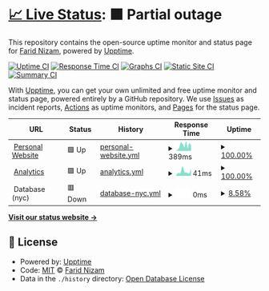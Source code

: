 # [📈 Live Status](https://yuimatcha.github.io/uptime): <!--live status--> **🟧 Partial outage**

This repository contains the open-source uptime monitor and status page for [Farid Nizam](www.onolune.me), powered by [Upptime](https://github.com/upptime/upptime).

[![Uptime CI](https://github.com/yuimatcha/uptime/workflows/Uptime%20CI/badge.svg)](https://github.com/yuimatcha/uptime/actions?query=workflow%3A%22Uptime+CI%22)
[![Response Time CI](https://github.com/yuimatcha/uptime/workflows/Response%20Time%20CI/badge.svg)](https://github.com/yuimatcha/uptime/actions?query=workflow%3A%22Response+Time+CI%22)
[![Graphs CI](https://github.com/yuimatcha/uptime/workflows/Graphs%20CI/badge.svg)](https://github.com/yuimatcha/uptime/actions?query=workflow%3A%22Graphs+CI%22)
[![Static Site CI](https://github.com/yuimatcha/uptime/workflows/Static%20Site%20CI/badge.svg)](https://github.com/yuimatcha/uptime/actions?query=workflow%3A%22Static+Site+CI%22)
[![Summary CI](https://github.com/yuimatcha/uptime/workflows/Summary%20CI/badge.svg)](https://github.com/yuimatcha/uptime/actions?query=workflow%3A%22Summary+CI%22)

With [Upptime](https://upptime.js.org), you can get your own unlimited and free uptime monitor and status page, powered entirely by a GitHub repository. We use [Issues](https://github.com/yuimatcha/uptime/issues) as incident reports, [Actions](https://github.com/yuimatcha/uptime/actions) as uptime monitors, and [Pages](https://yuimatcha.github.io/uptime) for the status page.

<!--start: status pages-->
<!-- This summary is generated by Upptime (https://github.com/upptime/upptime) -->
<!-- Do not edit this manually, your changes will be overwritten -->
<!-- prettier-ignore -->
| URL | Status | History | Response Time | Uptime |
| --- | ------ | ------- | ------------- | ------ |
| <img alt="" src="https://favicons.githubusercontent.com/www.onolune.me" height="13"> [Personal Website](https://www.onolune.me) | 🟩 Up | [personal-website.yml](https://github.com/yuimatcha/uptime/commits/HEAD/history/personal-website.yml) | <details><summary><img alt="Response time graph" src="./graphs/personal-website/response-time-week.png" height="20"> 389ms</summary><br><a href="https://yuimatcha.github.io/uptime/history/personal-website"><img alt="Response time 389" src="https://img.shields.io/endpoint?url=https%3A%2F%2Fraw.githubusercontent.com%2Fyuimatcha%2Fuptime%2FHEAD%2Fapi%2Fpersonal-website%2Fresponse-time.json"></a><br><a href="https://yuimatcha.github.io/uptime/history/personal-website"><img alt="24-hour response time 389" src="https://img.shields.io/endpoint?url=https%3A%2F%2Fraw.githubusercontent.com%2Fyuimatcha%2Fuptime%2FHEAD%2Fapi%2Fpersonal-website%2Fresponse-time-day.json"></a><br><a href="https://yuimatcha.github.io/uptime/history/personal-website"><img alt="7-day response time 389" src="https://img.shields.io/endpoint?url=https%3A%2F%2Fraw.githubusercontent.com%2Fyuimatcha%2Fuptime%2FHEAD%2Fapi%2Fpersonal-website%2Fresponse-time-week.json"></a><br><a href="https://yuimatcha.github.io/uptime/history/personal-website"><img alt="30-day response time 389" src="https://img.shields.io/endpoint?url=https%3A%2F%2Fraw.githubusercontent.com%2Fyuimatcha%2Fuptime%2FHEAD%2Fapi%2Fpersonal-website%2Fresponse-time-month.json"></a><br><a href="https://yuimatcha.github.io/uptime/history/personal-website"><img alt="1-year response time 389" src="https://img.shields.io/endpoint?url=https%3A%2F%2Fraw.githubusercontent.com%2Fyuimatcha%2Fuptime%2FHEAD%2Fapi%2Fpersonal-website%2Fresponse-time-year.json"></a></details> | <details><summary><a href="https://yuimatcha.github.io/uptime/history/personal-website">100.00%</a></summary><a href="https://yuimatcha.github.io/uptime/history/personal-website"><img alt="All-time uptime 100.00%" src="https://img.shields.io/endpoint?url=https%3A%2F%2Fraw.githubusercontent.com%2Fyuimatcha%2Fuptime%2FHEAD%2Fapi%2Fpersonal-website%2Fuptime.json"></a><br><a href="https://yuimatcha.github.io/uptime/history/personal-website"><img alt="24-hour uptime 100.00%" src="https://img.shields.io/endpoint?url=https%3A%2F%2Fraw.githubusercontent.com%2Fyuimatcha%2Fuptime%2FHEAD%2Fapi%2Fpersonal-website%2Fuptime-day.json"></a><br><a href="https://yuimatcha.github.io/uptime/history/personal-website"><img alt="7-day uptime 100.00%" src="https://img.shields.io/endpoint?url=https%3A%2F%2Fraw.githubusercontent.com%2Fyuimatcha%2Fuptime%2FHEAD%2Fapi%2Fpersonal-website%2Fuptime-week.json"></a><br><a href="https://yuimatcha.github.io/uptime/history/personal-website"><img alt="30-day uptime 100.00%" src="https://img.shields.io/endpoint?url=https%3A%2F%2Fraw.githubusercontent.com%2Fyuimatcha%2Fuptime%2FHEAD%2Fapi%2Fpersonal-website%2Fuptime-month.json"></a><br><a href="https://yuimatcha.github.io/uptime/history/personal-website"><img alt="1-year uptime 100.00%" src="https://img.shields.io/endpoint?url=https%3A%2F%2Fraw.githubusercontent.com%2Fyuimatcha%2Fuptime%2FHEAD%2Fapi%2Fpersonal-website%2Fuptime-year.json"></a></details>
| <img alt="" src="https://favicons.githubusercontent.com/ovra.vercel.app" height="13"> [Analytics](https://ovra.vercel.app) | 🟩 Up | [analytics.yml](https://github.com/yuimatcha/uptime/commits/HEAD/history/analytics.yml) | <details><summary><img alt="Response time graph" src="./graphs/analytics/response-time-week.png" height="20"> 41ms</summary><br><a href="https://yuimatcha.github.io/uptime/history/analytics"><img alt="Response time 41" src="https://img.shields.io/endpoint?url=https%3A%2F%2Fraw.githubusercontent.com%2Fyuimatcha%2Fuptime%2FHEAD%2Fapi%2Fanalytics%2Fresponse-time.json"></a><br><a href="https://yuimatcha.github.io/uptime/history/analytics"><img alt="24-hour response time 41" src="https://img.shields.io/endpoint?url=https%3A%2F%2Fraw.githubusercontent.com%2Fyuimatcha%2Fuptime%2FHEAD%2Fapi%2Fanalytics%2Fresponse-time-day.json"></a><br><a href="https://yuimatcha.github.io/uptime/history/analytics"><img alt="7-day response time 41" src="https://img.shields.io/endpoint?url=https%3A%2F%2Fraw.githubusercontent.com%2Fyuimatcha%2Fuptime%2FHEAD%2Fapi%2Fanalytics%2Fresponse-time-week.json"></a><br><a href="https://yuimatcha.github.io/uptime/history/analytics"><img alt="30-day response time 41" src="https://img.shields.io/endpoint?url=https%3A%2F%2Fraw.githubusercontent.com%2Fyuimatcha%2Fuptime%2FHEAD%2Fapi%2Fanalytics%2Fresponse-time-month.json"></a><br><a href="https://yuimatcha.github.io/uptime/history/analytics"><img alt="1-year response time 41" src="https://img.shields.io/endpoint?url=https%3A%2F%2Fraw.githubusercontent.com%2Fyuimatcha%2Fuptime%2FHEAD%2Fapi%2Fanalytics%2Fresponse-time-year.json"></a></details> | <details><summary><a href="https://yuimatcha.github.io/uptime/history/analytics">100.00%</a></summary><a href="https://yuimatcha.github.io/uptime/history/analytics"><img alt="All-time uptime 100.00%" src="https://img.shields.io/endpoint?url=https%3A%2F%2Fraw.githubusercontent.com%2Fyuimatcha%2Fuptime%2FHEAD%2Fapi%2Fanalytics%2Fuptime.json"></a><br><a href="https://yuimatcha.github.io/uptime/history/analytics"><img alt="24-hour uptime 100.00%" src="https://img.shields.io/endpoint?url=https%3A%2F%2Fraw.githubusercontent.com%2Fyuimatcha%2Fuptime%2FHEAD%2Fapi%2Fanalytics%2Fuptime-day.json"></a><br><a href="https://yuimatcha.github.io/uptime/history/analytics"><img alt="7-day uptime 100.00%" src="https://img.shields.io/endpoint?url=https%3A%2F%2Fraw.githubusercontent.com%2Fyuimatcha%2Fuptime%2FHEAD%2Fapi%2Fanalytics%2Fuptime-week.json"></a><br><a href="https://yuimatcha.github.io/uptime/history/analytics"><img alt="30-day uptime 100.00%" src="https://img.shields.io/endpoint?url=https%3A%2F%2Fraw.githubusercontent.com%2Fyuimatcha%2Fuptime%2FHEAD%2Fapi%2Fanalytics%2Fuptime-month.json"></a><br><a href="https://yuimatcha.github.io/uptime/history/analytics"><img alt="1-year uptime 100.00%" src="https://img.shields.io/endpoint?url=https%3A%2F%2Fraw.githubusercontent.com%2Fyuimatcha%2Fuptime%2FHEAD%2Fapi%2Fanalytics%2Fuptime-year.json"></a></details>
| <img alt="" src="https://favicons.githubusercontent.com/null" height="13"> Database (nyc) | 🟥 Down | [database-nyc.yml](https://github.com/yuimatcha/uptime/commits/HEAD/history/database-nyc.yml) | <details><summary><img alt="Response time graph" src="./graphs/database-nyc/response-time-week.png" height="20"> 0ms</summary><br><a href="https://yuimatcha.github.io/uptime/history/database-nyc"><img alt="Response time 0" src="https://img.shields.io/endpoint?url=https%3A%2F%2Fraw.githubusercontent.com%2Fyuimatcha%2Fuptime%2FHEAD%2Fapi%2Fdatabase-nyc%2Fresponse-time.json"></a><br><a href="https://yuimatcha.github.io/uptime/history/database-nyc"><img alt="24-hour response time 0" src="https://img.shields.io/endpoint?url=https%3A%2F%2Fraw.githubusercontent.com%2Fyuimatcha%2Fuptime%2FHEAD%2Fapi%2Fdatabase-nyc%2Fresponse-time-day.json"></a><br><a href="https://yuimatcha.github.io/uptime/history/database-nyc"><img alt="7-day response time 0" src="https://img.shields.io/endpoint?url=https%3A%2F%2Fraw.githubusercontent.com%2Fyuimatcha%2Fuptime%2FHEAD%2Fapi%2Fdatabase-nyc%2Fresponse-time-week.json"></a><br><a href="https://yuimatcha.github.io/uptime/history/database-nyc"><img alt="30-day response time 0" src="https://img.shields.io/endpoint?url=https%3A%2F%2Fraw.githubusercontent.com%2Fyuimatcha%2Fuptime%2FHEAD%2Fapi%2Fdatabase-nyc%2Fresponse-time-month.json"></a><br><a href="https://yuimatcha.github.io/uptime/history/database-nyc"><img alt="1-year response time 0" src="https://img.shields.io/endpoint?url=https%3A%2F%2Fraw.githubusercontent.com%2Fyuimatcha%2Fuptime%2FHEAD%2Fapi%2Fdatabase-nyc%2Fresponse-time-year.json"></a></details> | <details><summary><a href="https://yuimatcha.github.io/uptime/history/database-nyc">8.58%</a></summary><a href="https://yuimatcha.github.io/uptime/history/database-nyc"><img alt="All-time uptime 8.58%" src="https://img.shields.io/endpoint?url=https%3A%2F%2Fraw.githubusercontent.com%2Fyuimatcha%2Fuptime%2FHEAD%2Fapi%2Fdatabase-nyc%2Fuptime.json"></a><br><a href="https://yuimatcha.github.io/uptime/history/database-nyc"><img alt="24-hour uptime 8.58%" src="https://img.shields.io/endpoint?url=https%3A%2F%2Fraw.githubusercontent.com%2Fyuimatcha%2Fuptime%2FHEAD%2Fapi%2Fdatabase-nyc%2Fuptime-day.json"></a><br><a href="https://yuimatcha.github.io/uptime/history/database-nyc"><img alt="7-day uptime 8.58%" src="https://img.shields.io/endpoint?url=https%3A%2F%2Fraw.githubusercontent.com%2Fyuimatcha%2Fuptime%2FHEAD%2Fapi%2Fdatabase-nyc%2Fuptime-week.json"></a><br><a href="https://yuimatcha.github.io/uptime/history/database-nyc"><img alt="30-day uptime 8.58%" src="https://img.shields.io/endpoint?url=https%3A%2F%2Fraw.githubusercontent.com%2Fyuimatcha%2Fuptime%2FHEAD%2Fapi%2Fdatabase-nyc%2Fuptime-month.json"></a><br><a href="https://yuimatcha.github.io/uptime/history/database-nyc"><img alt="1-year uptime 8.58%" src="https://img.shields.io/endpoint?url=https%3A%2F%2Fraw.githubusercontent.com%2Fyuimatcha%2Fuptime%2FHEAD%2Fapi%2Fdatabase-nyc%2Fuptime-year.json"></a></details>

<!--end: status pages-->

[**Visit our status website →**](https://yuimatcha.github.io/uptime)

## 📄 License

- Powered by: [Upptime](https://github.com/upptime/upptime)
- Code: [MIT](./LICENSE) © [Farid Nizam](www.onolune.me)
- Data in the `./history` directory: [Open Database License](https://opendatacommons.org/licenses/odbl/1-0/)
